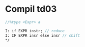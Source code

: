 # Compil td03

```yacc
//%type <Expr> a

I: if EXPR instr; // reduce
I: IF EXPR insr else insr // shift
*/
```
